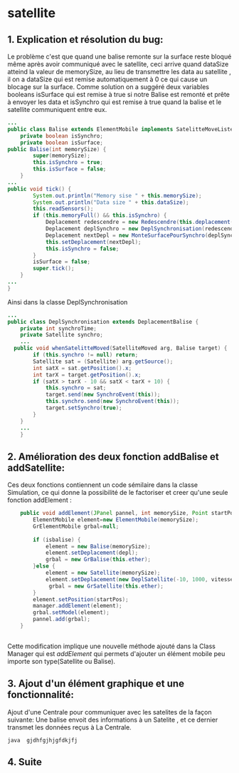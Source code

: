 # satellite
## 1. Explication et résolution du bug:
Le problème c'est que quand une balise remonte sur la surface reste bloqué même après avoir communiqué avec le satellite, ceci  arrive quand dataSize atteind la valeur de memorySize, au lieu de transmettre les data au satellite , il on a dataSize qui est remise automatiquement à 0 ce qui cause un blocage sur la surface.
Comme solution on a suggéré deux variables booleans isSurface qui est remise à true si notre Balise est remonté et prête à envoyer les data et isSynchro qui est remise à true quand la balise et le satellite communiquent entre eux.
```java
...
public class Balise extends ElementMobile implements SatelitteMoveListener {
	private boolean isSynchro;
	private boolean isSurface;
public Balise(int memorySize) {
		super(memorySize);
		this.isSynchro = true;
		this.isSurface = false;
	}
...
public void tick() {
		System.out.println("Memory sise " + this.memorySize);
		System.out.println("Data size " + this.dataSize);
		this.readSensors();
		if (this.memoryFull() && this.isSynchro) {
			Deplacement redescendre = new Redescendre(this.deplacement(), this.profondeur());
			Deplacement deplSynchro = new DeplSynchronisation(redescendre);
			Deplacement nextDepl = new MonteSurfacePourSynchro(deplSynchro);
			this.setDeplacement(nextDepl);
			this.isSynchro = false;
		}
		isSurface = false;
		super.tick();
	}
...
}
```
Ainsi dans la classe DeplSynchronisation
```java
...
public class DeplSynchronisation extends DeplacementBalise {
	private int synchroTime;
	private Satellite synchro;
	...
  public void whenSatelitteMoved(SatelliteMoved arg, Balise target) {
        if (this.synchro != null) return;
        Satellite sat = (Satellite) arg.getSource();
        int satX = sat.getPosition().x;
        int tarX = target.getPosition().x;
        if (satX > tarX - 10 && satX < tarX + 10) {
            this.synchro = sat;
            target.send(new SynchroEvent(this));
            this.synchro.send(new SynchroEvent(this));
            target.setSynchro(true);
        }
    }
    ...
    }
```
## 2. Amélioration des deux fonction addBalise et addSatellite:
Ces deux fonctions contiennent un code sémilaire dans la classe Simulation, ce qui donne la possibilité de le factoriser et creer qu'une seule fonction addElement :
```java
	public void addElement(JPanel pannel, int memorySize, Point startPos, Deplacement depl,boolean isbalise,int vitesse) {
		ElementMobile element=new ElementMobile(memorySize);
		GrElementMobile grbal=null;
		
		if (isbalise) {
			element = new Balise(memorySize);
			element.setDeplacement(depl);
			grbal = new GrBalise(this.ether);
		}else {
			element = new Satellite(memorySize);
			element.setDeplacement(new DeplSatellite(-10, 1000, vitesse));
			 grbal = new GrSatellite(this.ether);
		}
		element.setPosition(startPos);
		manager.addElement(element);
		grbal.setModel(element);
		pannel.add(grbal);
	}
	
```
Cette modification implique une nouvelle méthode ajouté dans la Class Manager qui est  _addElement_  qui permets d'ajouter un élément mobile peu importe son type(Satellite ou Balise).

## 3. Ajout d'un élément graphique et une fonctionnalité:
Ajout d'une Centrale pour communiquer avec les satelites de la façon suivante: 
	Une balise envoit des informations à un Satelite , et ce dernier transmet les données reçus à La Centrale.

``java 
gjdhfgjhjgfdkjfj
``
















## 4. Suite
